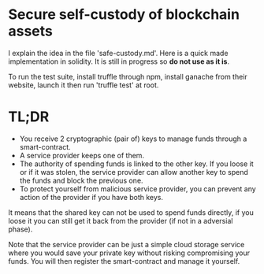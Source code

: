 # Secure self-custody of blockchain assets

I explain the idea in the file 'safe-custody.md'.
Here is a quick made implementation in solidity. It is still in progress so **do not use as it is**.

To run the test suite, install truffle through npm, install ganache from their website, launch it then run 'truffle test' at root.


# TL;DR
- You receive 2 cryptographic (pair of) keys to manage funds through a smart-contract.
- A service provider keeps one of them.
- The authority of spending funds is linked to the other key. If you loose it or if it was stolen, the service provider can allow another key to spend the funds and block the previous one.
- To protect yourself from malicious service provider, you can prevent any action of the provider if you have both keys.

It means that the shared key can not be used to spend funds directly, if you loose it you can still get it back from the provider (if not in a adversial phase).

Note that the service provider can be just a simple cloud storage service where you would save your private key without risking compromising your funds. You will then register the smart-contract and manage it yourself.
